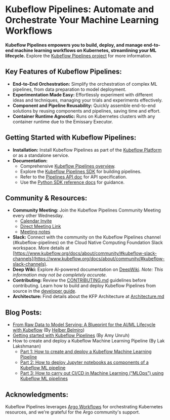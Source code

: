 # Kubeflow Pipelines: Automate and Orchestrate Your Machine Learning Workflows

**Kubeflow Pipelines empowers you to build, deploy, and manage end-to-end machine learning workflows on Kubernetes, streamlining your ML lifecycle.**  Explore the [Kubeflow Pipelines project](https://github.com/kubeflow/pipelines) for more information.

## Key Features of Kubeflow Pipelines:

*   **End-to-End Orchestration:** Simplify the orchestration of complex ML pipelines, from data preparation to model deployment.
*   **Experimentation Made Easy:**  Effortlessly experiment with different ideas and techniques, managing your trials and experiments effectively.
*   **Component and Pipeline Reusability:** Quickly assemble end-to-end solutions by reusing components and pipelines, saving time and effort.
*   **Container Runtime Agnostic:** Runs on Kubernetes clusters with any container runtime due to the Emissary Executor.

## Getting Started with Kubeflow Pipelines:

*   **Installation:** Install Kubeflow Pipelines as part of the [Kubeflow Platform](https://www.kubeflow.org/docs/started/installing-kubeflow/#kubeflow-platform) or as a standalone service.
*   **Documentation:**
    *   Comprehensive [Kubeflow Pipelines overview](https://www.kubeflow.org/docs/components/pipelines/overview/).
    *   Explore the [Kubeflow Pipelines SDK](https://kubeflow-pipelines.readthedocs.io/en/stable/) for building pipelines.
    *   Refer to the [Pipelines API doc](https://www.kubeflow.org/docs/components/pipelines/reference/api/kubeflow-pipeline-api-spec/) for API specification.
    *   Use the [Python SDK reference docs](https://kubeflow-pipelines.readthedocs.io/en/stable/) for guidance.

## Community & Resources:

*   **Community Meeting:** Join the Kubeflow Pipelines Community Meeting every other Wednesday.
    *   [Calendar Invite](https://calendar.google.com/event?action=TEMPLATE&tmeid=NTdoNG5uMDBtcnJlYmdlOWt1c2lkY25jdmlfMjAxOTExMTNUMTgwMDAwWiBqZXNzaWV6aHVAZ29vZ2xlLmNvbQ&tmsrc=jessiezhu%40google.com&scp=ALL)
    *   [Direct Meeting Link](https://zoom.us/j/92607298595?pwd%3DVlKLUbiguGkbT9oKbaoDmCxrhbRop7.1&sa=D&source=calendar&ust=1736264977415448&usg=AOvVaw1EIkjFsKy0d4yQPptIJS3x)
    *   [Meeting notes](http://bit.ly/kfp-meeting-notes)
*   **Slack:** Connect with the community on the Kubeflow Pipelines channel (#kubeflow-pipelines) on the Cloud Native Computing Foundation Slack workspace.  More details at [https://www.kubeflow.org/docs/about/community/#kubeflow-slack-channels](https://www.kubeflow.org/docs/about/community/#kubeflow-slack-channels).
*   **Deep Wiki:** Explore AI-powered documentation on [DeepWiki](https://deepwiki.com/kubeflow/pipelines). *Note: This information may not be completely accurate.*
*   **Contributing:**  Review the [CONTRIBUTING.md](./CONTRIBUTING.md) guidelines before contributing. Learn how to build and deploy Kubeflow Pipelines from source in the [developer guide](./developer_guide.md).
*   **Architecture:**  Find details about the KFP Architecture at [Architecture.md](docs/Architecture.md)

## Blog Posts:

*   [From Raw Data to Model Serving: A Blueprint for the AI/ML Lifecycle with Kubeflow](https://blog.kubeflow.org/fraud-detection-e2e/) (By [Helber Belmiro](https://github.com/hbelmiro))
*   [Getting started with Kubeflow Pipelines](https://cloud.google.com/blog/products/ai-machine-learning/getting-started-kubeflow-pipelines) (By Amy Unruh)
*   How to create and deploy a Kubeflow Machine Learning Pipeline (By Lak Lakshmanan)
    *   [Part 1: How to create and deploy a Kubeflow Machine Learning Pipeline](https://medium.com/data-science/how-to-create-and-deploy-a-kubeflow-machine-learning-pipeline-part-1-efea7a4b650f)
    *   [Part 2: How to deploy Jupyter notebooks as components of a Kubeflow ML pipeline](https://medium.com/data-science/how-to-deploy-jupyter-notebooks-as-components-of-a-kubeflow-ml-pipeline-part-2-b1df77f4e5b3)
    *   [Part 3: How to carry out CI/CD in Machine Learning (“MLOps”) using Kubeflow ML pipelines](https://medium.com/google-cloud/how-to-carry-out-ci-cd-in-machine-learning-mlops-using-kubeflow-ml-pipelines-part-3-bdaf68082112)

## Acknowledgments:

Kubeflow Pipelines leverages [Argo Workflows](https://github.com/argoproj/argo-workflows) for orchestrating Kubernetes resources, and we're grateful for the Argo community's support.
